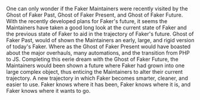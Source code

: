 One can only wonder if the Faker Maintainers were recently visited by the Ghost of Faker Past, Ghost of Faker Present, and Ghost of Faker Future. With the recently developed plans for Faker's future, it seems the Maintainers have taken a good long look at the current state of Faker and the previous state of Faker to aid in the trajectory of Faker's future. Ghost of Faker Past, would of shown the Maintainers an early, large, and rigid version of today's Faker. Where as the Ghost of Faker Present would have boasted about the major overhauls, many automations, and the transition from PHP to JS. Completing this eerie dream with the Ghost of Faker Future, the Maintainers would been shown a future where Faker had grown into one large complex object, thus enticing the Maintainers to alter their current trajectory. A new trajectory in which Faker becomes smarter, cleaner, and easier to use. Faker knows where it has been, Faker knows where it is, and Faker knows where it wants to go. 
